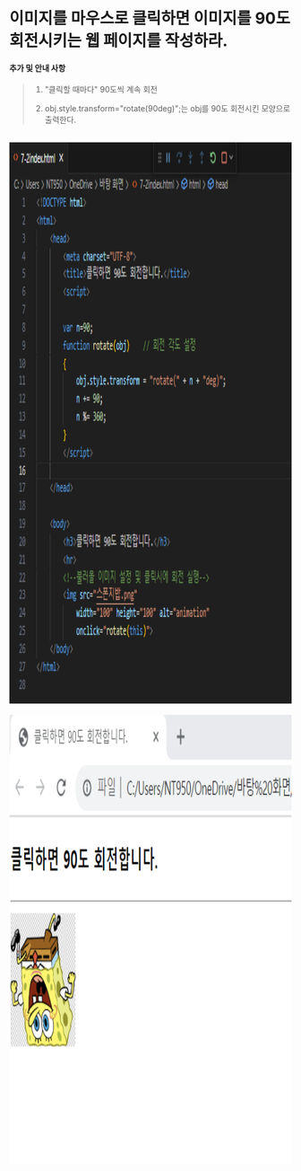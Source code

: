 # 이미지를 마우스로 클릭하면 이미지를 90도 회전시키는 웹 페이지를 작성하라.

 #### 추가 및 안내 사항

>   1. "클릭할 때마다" 90도씩 계속 회전
>   >
>   2. obj.style.transform="rotate(90deg)";는 obj를 90도 회전시킨 모양으로 출력한다.


<br><img src="1.png" width="1000" height="1000" title="px(픽셀) 크기 설정" alt="1번 이미지"></img><br/>
<br><img src="2.png" width="1000" height="800" title="px(픽셀) 크기 설정" alt="1번 이미지"></img><br/>

